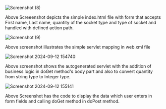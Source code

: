 ![Screenshot (8)](https://github.com/user-attachments/assets/380a40ca-c84f-44f6-baee-df0f40450364)



Above Screeenshot depicts the simple index.html file with form that accepts First name, Last name, quantity of the socket type and type of socket and handled with defined action path.



![Screenshot (9)](https://github.com/user-attachments/assets/6d4dc0b3-ccbf-4ecb-82b0-8ad9bca068ea)



Above screenshot illustrates the simple servlet mapping in web.xml file




![Screenshot 2024-09-12 154740](https://github.com/user-attachments/assets/c1b51525-150c-40bf-a3ed-663cb05141d1)





Above screenshot shows the autogenerated servlet with the addition of business logic in doGet method's body part and also to convert quantity from string type to Integer type.




![Screenshot 2024-09-12 155141](https://github.com/user-attachments/assets/21888261-c25e-43cc-8b7b-085c42528a9d)




Above Screenshot has the code to display the data which user enters in form fields and calling doGet method in doPost method.
